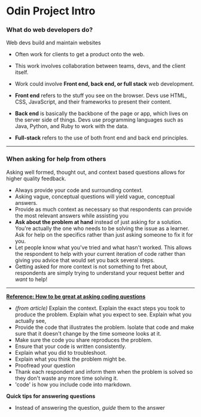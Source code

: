 # Odin Project Intro
### What do web developers do?
Web devs build and maintain websites
* Often work for clients to get a product onto the web. 
* This work involves collaboration between teams, devs, and the client itself.
* Work could involve **Front end, back end, or full stack** web development.

* **Front end** refers to the stuff you see on the browser. Devs use HTML, CSS, JavaScript, and their frameworks to present their content. 
* **Back end** is basically the backbone of the page or app, which lives on the server side of things. Devs use programming languages such as Java, Python, and Ruby to work with the data.
* **Full-stack** refers to the use of both front end and back end principles. 

---

### When asking for help from others
Asking well formed, thought out, and context based questions allows for higher quality feedback.
* Always provide your code and surrounding context. 
* Asking vague, conceptual questions will yield vague, conceptual answers.
* Provide as much context as necessary so that respondents can provide the most relevant answers while assisting you
* **Ask about the problem at hand** instead of just asking for a solution. You're actually the one who needs to be solving the issue as a learner. Ask for help on the specifics rather than just asking someone to fix it for you.
* Let people know what you've tried and what hasn't worked. This allows the respondent to help with your current iteration of code rather than giving you advice that would set you back several steps.
* Getting asked for more context is not something to fret about, respondents are simply trying to understand your request better and *want* to help!

---

**[Reference: How to be great at asking coding questions](https://medium.com/@gordon_zhu/how-to-be-great-at-asking-questions-e37be04d0603)**

* *(from article)* Explain the context. Explain the exact steps you took to produce the problem. Explain what you expect to see. Explain what you actually see,
* Provide the code that illustrates the problem. Isolate that code and make sure that it doesn't change by the time someone looks at it. 
* Make sure the code you share reproduces the problem. 
* Ensure that your code is written consistently. 
* Explain what you did to troubleshoot.
* Explain what you think the problem might be.
* Proofread your question
* Thank each respondent and inform them when the problem is solved so they don't waste any more time solving it.
* 'code' is how you include code into markdown.

**Quick tips for answering questions**
* Instead of answering the question, *guide* them to the answer
